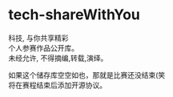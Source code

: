 # tech-shareWithYou
科技, 与你共享精彩  
个人参赛作品公开库。  
未经允许, 不得摘编,转载,演绎。  
  
如果这个储存库空空如也，那就是比赛还没结束(笑  
将在赛程结束后添加开源协议。
